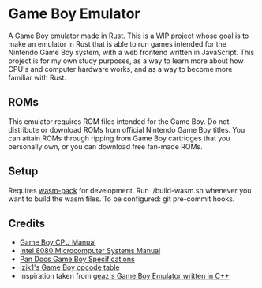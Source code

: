 # Game Boy Emulator

A Game Boy emulator made in Rust. This is a WIP project whose goal is to make an emulator in Rust that is able to run games intended for the Nintendo Game Boy system, with a web frontend written in JavaScript. This project is for my own study purposes, as a way to learn more about how CPU's and computer hardware works, and as a way to become more familiar with Rust.

## ROMs

This emulator requires ROM files intended for the Game Boy. Do not distribute or download ROMs from official Nintendo Game Boy titles. You can attain ROMs through ripping from Game Boy cartridges that you personally own, or you can download free fan-made ROMs. 

## Setup

Requires [wasm-pack](https://rustwasm.github.io/wasm-pack/installer/) for development. Run ./build-wasm.sh whenever you want to build the wasm files. To be configured: git pre-commit hooks.

## Credits
- [Game Boy CPU Manual](http://marc.rawer.de/Gameboy/Docs/GBCPUman.pdf)
- [Intel 8080 Microcomputer Systems Manual](http://bitsavers.trailing-edge.com/components/intel/MCS80/98-153B_Intel_8080_Microcomputer_Systems_Users_Manual_197509.pdf)
- [Pan Docs Game Boy Specifications](http://bgb.bircd.org/pandocs.htm)
- [izik1's Game Boy opcode table](https://izik1.github.io/gbops/)
- Inspiration taken from [geaz's Game Boy Emulator written in C++](https://github.com/geaz/emu-gameboy)
